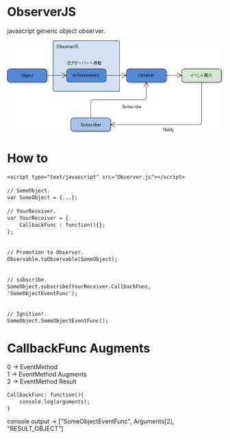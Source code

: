 # ObserverJS
javascript generic object observer.  
  
![image](Obsever.png)
  
  
# How to  
  
    <script type="text/javascript" src="Observer.js"></script>

    // SomeObject.
    var SomeObject = {...};

    // YourReceiver.
    var YourReceiver = { 
        CallbackFunc : function(){};
    };

    
    // Promotion to Observer.
    Observable.toObservable(SomeObject);
    

    // subscribe.
    SomeObject.subscribe(YourReceiver.CallbackFunc, 'SomeObjectEventFunc');
    
    
	// Ignition!.
    SomeObject.SomeObjectEventFunc();
  
  
# CallbackFunc Augments
  
  0 -> EventMethod  
  1 -> EventMethod Augments  
  2 -> EventMethod Result  
  
    CallbackFunc: function(){
        console.log(arguments);
    }
  
  console output -> ["SomeObjectEventFunc", Arguments[2], "RESULT_OBJECT"]  

